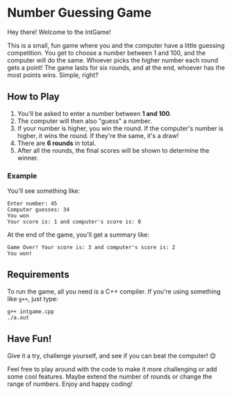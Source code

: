 # Number Guessing Game

Hey there! Welcome to the IntGame!

This is a small, fun game where you and the computer have a little guessing competition. You get to choose a number between 1 and 100, and the computer will do the same. Whoever picks the higher number each round gets a point! The game lasts for six rounds, and at the end, whoever has the most points wins. Simple, right?

## How to Play

1. You'll be asked to enter a number between **1 and 100**.
2. The computer will then also "guess" a number.
3. If your number is higher, you win the round. If the computer's number is higher, it wins the round. If they're the same, it's a draw!
4. There are **6 rounds** in total.
5. After all the rounds, the final scores will be shown to determine the winner.

### Example
You'll see something like:
```
Enter number: 45
Computer guesses: 34
You won
Your score is: 1 and computer's score is: 0
```

At the end of the game, you'll get a summary like:
```
Game Over! Your score is: 3 and computer's score is: 2
You won!
```

## Requirements

To run the game, all you need is a C++ compiler. If you're using something like `g++`, just type:
```
g++ intgame.cpp
./a.out
```

## Have Fun!

Give it a try, challenge yourself, and see if you can beat the computer! 😊

Feel free to play around with the code to make it more challenging or add some cool features. Maybe extend the number of rounds or change the range of numbers. Enjoy and happy coding!